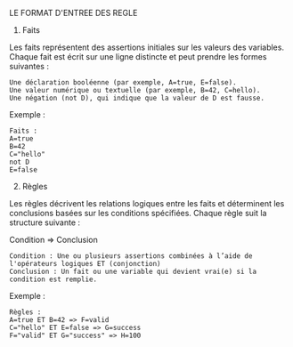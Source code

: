 LE FORMAT D'ENTREE DES REGLE
1. Faits

Les faits représentent des assertions initiales sur les valeurs des variables. Chaque fait est écrit sur une ligne distincte et peut prendre les formes suivantes :

    Une déclaration booléenne (par exemple, A=true, E=false).
    Une valeur numérique ou textuelle (par exemple, B=42, C=hello).
    Une négation (not D), qui indique que la valeur de D est fausse.

Exemple :

    Faits :
    A=true
    B=42
    C="hello"
    not D
    E=false

2. Règles

Les règles décrivent les relations logiques entre les faits et déterminent les conclusions basées sur les conditions spécifiées. Chaque règle suit la structure suivante :

Condition => Conclusion

    Condition : Une ou plusieurs assertions combinées à l’aide de l'opérateurs logiques ET (conjonction) 
    Conclusion : Un fait ou une variable qui devient vrai(e) si la condition est remplie.
Exemple :

    Règles :
    A=true ET B=42 => F=valid
    C="hello" ET E=false => G=success
    F="valid" ET G="success" => H=100


